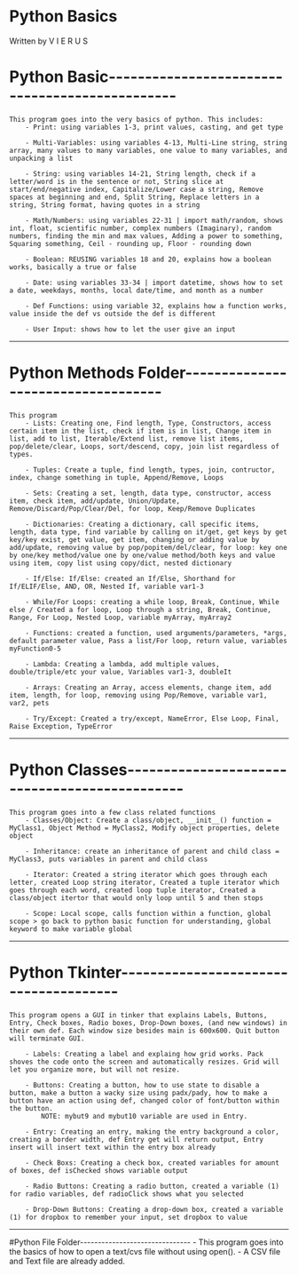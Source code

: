 # Python Basics
Written by V I E R U S

# Python Basic-----------------------------------------------
    This program goes into the very basics of python. This includes: 
        - Print: using variables 1-3, print values, casting, and get type
   
        - Multi-Variables: using variables 4-13, Multi-Line string, string array, many values to many variables, one value to many variables, and unpacking a list
    
        - String: using variables 14-21, String length, check if a letter/word is in the sentence or not, String slice at start/end/negative index, Capitalize/Lower case a string, Remove spaces at beginning and end, Split String, Replace letters in a string, String format, having quotes in a string 
    
        - Math/Numbers: using variables 22-31 | import math/random, shows int, float, scientific number, complex numbers (Imaginary), random numbers, finding the min and max values, Adding a power to something, Squaring something, Ceil - rounding up, Floor - rounding down
    
        - Boolean: REUSING variables 18 and 20, explains how a boolean works, basically a true or false
    
        - Date: using variables 33-34 | import datetime, shows how to set a date, weekdays, months, local date/time, and month as a number
    
        - Def Functions: using variable 32, explains how a function works, value inside the def vs outside the def is different
    
        - User Input: shows how to let the user give an input
---------------------------------------------------------------------------


# Python Methods Folder-----------------------------------
    This program
        - Lists: Creating one, Find length, Type, Constructors, access certain item in the list, check if item is in list, Change item in list, add to list, Iterable/Extend list, remove list items, pop/delete/clear, Loops, sort/descend, copy, join list regardless of types.

        - Tuples: Create a tuple, find length, types, join, contructor, index, change something in tuple, Append/Remove, Loops
        
        - Sets: Creating a set, length, data type, constructor, access item, check item, add/update, Union/Update, Remove/Discard/Pop/Clear/Del, for loop, Keep/Remove Duplicates 
        
        - Dictionaries: Creating a dictionary, call specific items, length, data type, find variable by calling on it/get, get keys by get key/key exist, get value, get item, changing or adding value by add/update, removing value by pop/popitem/del/clear, for loop: key one by one/key method/value one by one/value method/both keys and value using item, copy list using copy/dict, nested dictionary
        
        - If/Else: If/Else: created an If/Else, Shorthand for If/ELIF/Else, AND, OR, Nested If, variable var1-3
        
        - While/For Loops: creating a while loop, Break, Continue, While else / Created a for loop, Loop through a string, Break, Continue, Range, For Loop, Nested Loop, variable myArray, myArray2

        - Functions: created a function, used arguments/parameters, *args, default parameter value, Pass a list/For loop, return value, variables myFunction0-5
        
        - Lambda: Creating a lambda, add multiple values, double/triple/etc your value, Variables var1-3, doubleIt
        
        - Arrays: Creating an Array, access elements, change item, add item, length, for loop, removing using Pop/Remove, variable var1, var2, pets
        
        - Try/Except: Created a try/except, NameError, Else Loop, Final, Raise Exception, TypeError



----------------------------------------------------------------------------

# Python Classes----------------------------------------------
    This program goes into a few class related functions
        - Classes/Object: Create a class/object, __init__() function = MyClass1, Object Method = MyClass2, Modify object properties, delete object 
        
        - Inheritance: create an inheritance of parent and child class = MyClass3, puts variables in parent and child class 
        
        - Iterator: Created a string iterator which goes through each letter, created Loop string iterator, Created a tuple iterator which goes through each word, created loop tuple iterator, Created a class/object itertor that would only loop until 5 and then stops
        
        - Scope: Local scope, calls function within a function, global scope > go back to python basic function for understanding, global keyword to make variable global


----------------------------------------------------------------------------


# Python Tkinter--------------------------------------
    This program opens a GUI in tinker that explains Labels, Buttons, Entry, Check boxes, Radio boxes, Drop-Down boxes, (and new windows) in their own def. Each window size besides main is 600x600. Quit button will terminate GUI.
    
        - Labels: Creating a label and explaing how grid works. Pack shoves the code onto the screen and automatically resizes. Grid will let you organize more, but will not resize.

        - Buttons: Creating a button, how to use state to disable a button, make a button a wacky size using padx/pady, how to make a button have an action using def, changed color of font/button within the button.
            NOTE: mybut9 and mybut10 variable are used in Entry.

        - Entry: Creating an entry, making the entry background a color, creating a border width, def Entry get will return output, Entry insert will insert text within the entry box already
    
        - Check Boxs: Creating a check box, created variables for amount of boxes, def isChecked shows variable output
    
        - Radio Buttons: Creating a radio button, created a variable (1) for radio variables, def radioClick shows what you selected
    
        - Drop-Down Buttons: Creating a drop-down box, created a variable (1) for dropbox to remember your input, set dropbox to value
-------------------------------------------------------------------------------

#Python File Folder-------------------------------
        - This program goes into the basics of how to open a text/cvs file without using open().
        - A CSV file and Text file are already added.
